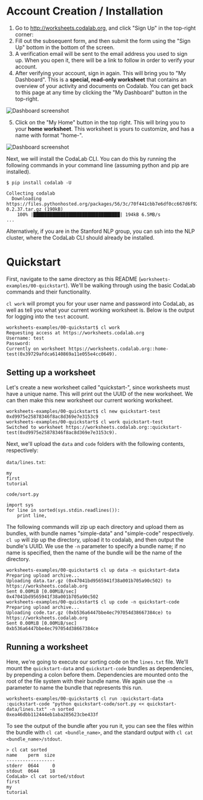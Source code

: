 # Account Creation / Installation

1.  Go to http://worksheets.codalab.org, and click "Sign Up" in the top-right corner:
2.  Fill out the subsequent form, and then submit the form using the "Sign Up" bottom in the bottom of the screen.
3.  A verification email will be sent to the email address you used to sign up. When you open it, there will be a link to follow in order to verify your account.
4.  After verifying your account, sign in again. This will bring you to "My Dashboard". This is a **special, read-only worksheet** that contains an overview of your activity and documents on Codalab. You can get back to this page at any time by clicking the "My Dashboard" button in the top-right.

![Dashboard screenshot](https://raw.githubusercontent.com/codalab/worksheets-examples/glue-tutorial/00-quickstart/dashboard.png)

5.  Click on the "My Home" button in the top right. This will bring you to your **home worksheet**. This worksheet is yours to customize, and has a name with format "home-<your username>".

![Dashboard screenshot](https://raw.githubusercontent.com/codalab/worksheets-examples/glue-tutorial/00-quickstart/home.png)

Next, we will install the CodaLab CLI. You can do this by running the following commands in your command line (assuming python and pip are installed).

    $ pip install codalab -U

    Collecting codalab
      Downloading https://files.pythonhosted.org/packages/56/3c/70f441cbb7e6df0cc667d6f924d797638c72e853f24ef013473ca6dc1d20/codalab-0.2.37.tar.gz (190kB)
        100% |████████████████████████████████| 194kB 6.5MB/s 
    ...


Alternatively, if you are in the Stanford NLP group, you can ssh into the NLP cluster, where the CodaLab CLI should already be installed.

# Quickstart

First, navigate to the same directory as this README (`worksheets-examples/00-quickstart`). We'll be walking through using the basic CodaLab commands and their functionality. 

`cl work` will prompt you for your user name and password into CodaLab, as well as tell you what your current working worksheet is. Below is the output for logging into the `test` account. 

    worksheets-examples/00-quickstart$ cl work
    Requesting access at https://worksheets.codalab.org
    Username: test
    Password: 
    Currently on worksheet https://worksheets.codalab.org::home-test(0x39729afdca6140869a11e055e4cc0649).

## Setting up a worksheet

Let's create a new worksheet called "quickstart-<username>", since worksheets must have a unique name. This will print out the UUID of the new worksheet. We can then make this new worksheet our current working worksheet. 

    worksheets-examples/00-quickstart$ cl new quickstart-test
    0xd9975e25878346f8ac8d369e7e3153c9
    worksheets-examples/00-quickstart$ cl work quickstart-test
    Switched to worksheet https://worksheets.codalab.org::quickstart-test(0xd9975e25878346f8ac8d369e7e3153c9).

Next, we'll upload the `data` and `code` folders with the following contents, respectively:

`data/lines.txt`:

    my
    first
    tutorial

`code/sort.py`

    import sys
    for line in sorted(sys.stdin.readlines()):
    	print line,

The following commands will zip up each directory and upload them as bundles, with bundle names "simple-data" and "simple-code" respectively. `cl up` will zip up the directory, upload it to codalab, and then output the bundle's UUID. We use the `-n` parameter to specify a bundle name; if no name is specified, then the name of the bundle will be the name of the directory. 

    worksheets-examples/00-quickstart$ cl up data -n quickstart-data
    Preparing upload archive...
    Uploading data.tar.gz (0x47041bd9565941f38a001b705a90c502) to https://worksheets.codalab.org
    Sent 0.00MiB [0.00MiB/sec]              
    0x47041bd9565941f38a001b705a90c502
    worksheets-examples/00-quickstart$ cl up code -n quickstart-code
    Preparing upload archive...
    Uploading code.tar.gz (0xb536a6447bbe4ec797054d38667384ce) to https://worksheets.codalab.org
    Sent 0.00MiB [0.00MiB/sec]              
    0xb536a6447bbe4ec797054d38667384ce

## Running a worksheet
Here, we're going to execute our sorting code on the `lines.txt` file. We'll mount the `quickstart-data` and `quickstart-code` bundles as dependencies, by prepending a colon before them. Dependencies are mounted onto the root of the file system with their bundle name. We again use the `-n` parameter to name the bundle that represents this run. 

    worksheets-examples/00-quickstart$ cl run :quickstart-data :quickstart-code "python quickstart-code/sort.py << quickstart-data/lines.txt" -n sorted
    0xea46dbb112444eb1aba285623cbe433f

To see the output of the bundle after you run it, you can see the files within the bundle with `cl cat <bundle_name>`, and the standard output with `cl cat <bundle_name>/stdout`. 

    > cl cat sorted
    name    perm  size
    ------------------
    stderr  0644     0
    stdout  0644    18
    CodaLab> cl cat sorted/stdout
    first
    my
    tutorial
